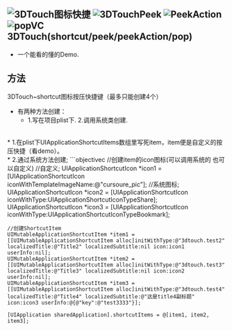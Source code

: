 ![3DTouch图标快捷](http://7xsyr8.com1.z0.glb.clouddn.com/60B3E499-D9F1-4EE1-B994-BDEDDB153528.png?imageView2/1/w/200/h/355)
![3DTouchPeek](http://7xsyr8.com1.z0.glb.clouddn.com/60B0BF21F344DADB4A44565A71740495.png?imageView2/1/w/200/h/355)
![PeekAction](http://7xsyr8.com1.z0.glb.clouddn.com/F3A22AFC8E62DACC1898B52ED81773FF.png?imageView2/1/w/200/h/355)
![popVC](http://7xsyr8.com1.z0.glb.clouddn.com/1966FEDC55C592605A4E769B754D2130.png?imageView2/1/w/200/h/355)
3DTouch(shortcut/peek/peekAction/pop)
------- 
* 一个能看的懂的Demo.

方法
-------
3DTouch~shortcut图标按压快捷键（最多只能创建4个）<br/>
* 有两种方法创建：<br />
	* 1.写在项目plist下.  2.调用系统类创建.
<br/>
		* 1.在plist下UIApplicationShortcutItems数组里写死item，item便是自定义的按压快捷（看demo）。<br />
		* 2.通过系统方法创建;
```objectivec
    //创建item的icon图标(可以调用系统的 也可以自定义)
    //自定义;
    UIApplicationShortcutIcon *icon1 = [UIApplicationShortcutIcon iconWithTemplateImageName:@"cursoure_pic"];
    //系统图标;
    UIApplicationShortcutIcon *icon2 = [UIApplicationShortcutIcon iconWithType:UIApplicationShortcutIconTypeShare];
    UIApplicationShortcutIcon *icon3 = [UIApplicationShortcutIcon iconWithType:UIApplicationShortcutIconTypeBookmark];
    
    
    //创建ShortcutItem
    UIMutableApplicationShortcutItem *item1 = [[UIMutableApplicationShortcutItem alloc]initWithType:@"3dtouch.test2" localizedTitle:@"Title2" localizedSubtitle:nil icon:icon1 userInfo:nil];
    UIMutableApplicationShortcutItem *item2 = [[UIMutableApplicationShortcutItem alloc]initWithType:@"3dtouch.test3" localizedTitle:@"Title3" localizedSubtitle:nil icon:icon2 userInfo:nil];
    UIMutableApplicationShortcutItem *item3 = [[UIMutableApplicationShortcutItem alloc]initWithType:@"3dtouch.test4" localizedTitle:@"Title4" localizedSubtitle:@"这是title4副标题" icon:icon3 userInfo:@{@"key":@"test3333"}];
    
    [UIApplication sharedApplication].shortcutItems = @[item1, item2, item3];
```


